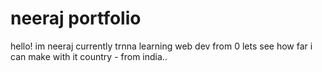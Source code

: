 # neeraj portfolio

hello!  im neeraj currently trnna learning web dev from 0 lets see how far i can make with it
country - from india..